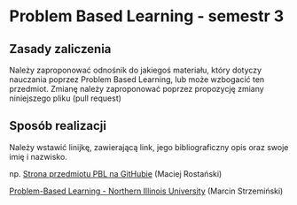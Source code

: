 # Problem Based Learning - semestr 3

## Zasady zaliczenia
Należy zaproponować odnośnik do jakiegoś materiału, który dotyczy nauczania poprzez Problem Based Learning, lub może wzbogacić ten przedmiot.
Zmianę należy zaproponować poprzez propozycję zmiany niniejszego pliku (pull request)

## Sposób realizacji
Należy wstawić linijkę, zawierającą link, jego bibliograficzny opis oraz swoje imię i nazwisko.

np. [Strona przedmiotu PBL na GitHubie](https://github.com/MRostanski/PBL_3/) (Maciej Rostański)

[Problem-Based Learning - Northern Illinois University](http://www.niu.edu/facdev/_pdf/guide/strategies/problem_based_learning.pdf) (Marcin Strzemiński)


